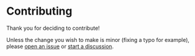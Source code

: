 # Contributing

Thank you for deciding to contribute!

Unless the change you wish to make is minor (fixing a typo for example), please [open an issue](https://github.com/ninest/aquaui/issues/new) or [start a discussion](https://github.com/ninest/aquaui/discussions).

